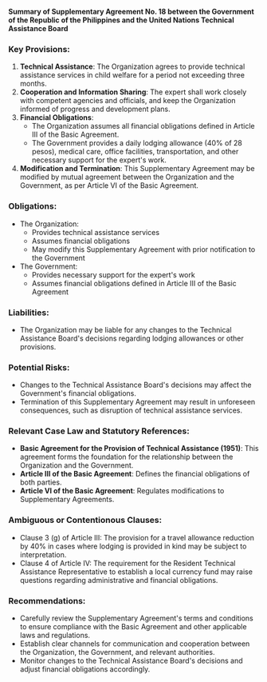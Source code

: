 **Summary of Supplementary Agreement No. 18 between the Government of the Republic of the Philippines and the United Nations Technical Assistance Board**

### Key Provisions:

1. **Technical Assistance**: The Organization agrees to provide technical assistance services in child welfare for a period not exceeding three months.
2. **Cooperation and Information Sharing**: The expert shall work closely with competent agencies and officials, and keep the Organization informed of progress and development plans.
3. **Financial Obligations**:
	* The Organization assumes all financial obligations defined in Article III of the Basic Agreement.
	* The Government provides a daily lodging allowance (40% of 28 pesos), medical care, office facilities, transportation, and other necessary support for the expert's work.
4. **Modification and Termination**: This Supplementary Agreement may be modified by mutual agreement between the Organization and the Government, as per Article VI of the Basic Agreement.

### Obligations:

* The Organization:
	+ Provides technical assistance services
	+ Assumes financial obligations
	+ May modify this Supplementary Agreement with prior notification to the Government
* The Government:
	+ Provides necessary support for the expert's work
	+ Assumes financial obligations defined in Article III of the Basic Agreement

### Liabilities:

* The Organization may be liable for any changes to the Technical Assistance Board's decisions regarding lodging allowances or other provisions.

### Potential Risks:

* Changes to the Technical Assistance Board's decisions may affect the Government's financial obligations.
* Termination of this Supplementary Agreement may result in unforeseen consequences, such as disruption of technical assistance services.

### Relevant Case Law and Statutory References:

* **Basic Agreement for the Provision of Technical Assistance (1951)**: This agreement forms the foundation for the relationship between the Organization and the Government.
* **Article III of the Basic Agreement**: Defines the financial obligations of both parties.
* **Article VI of the Basic Agreement**: Regulates modifications to Supplementary Agreements.

### Ambiguous or Contentionous Clauses:

* Clause 3 (g) of Article III: The provision for a travel allowance reduction by 40% in cases where lodging is provided in kind may be subject to interpretation.
* Clause 4 of Article IV: The requirement for the Resident Technical Assistance Representative to establish a local currency fund may raise questions regarding administrative and financial obligations.

### Recommendations:

* Carefully review the Supplementary Agreement's terms and conditions to ensure compliance with the Basic Agreement and other applicable laws and regulations.
* Establish clear channels for communication and cooperation between the Organization, the Government, and relevant authorities.
* Monitor changes to the Technical Assistance Board's decisions and adjust financial obligations accordingly.